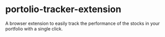 # portolio-tracker-extension

A browser extension to easily track the performance of the stocks in your portfolio with a single click.
